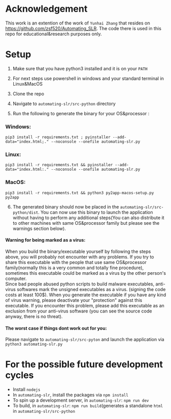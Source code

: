 # Acknowledgement 

This work is an extention of the work of `Yunhai Zhang` that resides on https://github.com/zsf520/Automating_SLR. The code there is used in this repo for educational&research purposes only. 

# Setup 

1. Make sure that you have python3 installed and it is on your `PATH` 

2. For next steps use powershell in windows and your standard terminal in Linux&MacOS

3. Clone the repo 

4. Navigate to `automating-slr/src-python` directory   

5. Run the following to generate the binary for your OS&processor :

### Windows:

```
pip3 install -r requirements.txt ; pyinstaller --add-data="index.html;." --noconsole --onefile automating-slr.py
```

### Linux:

```
pip3 install -r requirements.txt && pyinstaller --add-data="index.html:." --noconsole --onefile automating-slr.py
```

### MacOS:

```
pip3 install -r requirements.txt && python3 py2app-macos-setup.py py2app
```

6. The generated binary should now be placed in the `automating-slr/src-python/dist`. You can now use this binary to launch the application without having to perform any additional steps(You can also distribute it to other machines with same OS&processor family but please see the warnings section below). 

#### Warning for being marked as a virus:
When you build the binary/executable yourself by following the steps above, you will probably not encounter with any problems. If you try to share this executable with the people that use same OS&processor family(normally this is a very common and totally fine procedure), sometimes this executable could be marked as a virus by the other person's computer.  
Since bad people abused python scripts to build malware executables, anti-virus softwares mark the unsigned executables as a virus. (signing the code costs at least 100$). When you generate the executable if you have any kind of virus warning, please deactivate your "protection" against this executable.
If you encounter this problem, please add this executable as an exclusion from your anti-virus software (you can see the source code anyway, there is no threat).  

#### The worst case if things dont work out for you:
Please navigate to `automating-slr/src-pyton` and launch the application via `python3 automating-slr.py`

# For the possible future development cycles
* Install `nodejs`
* In `automating-slr`, install the packages via `npm install`
* To spin up a development server, in `automating-slr`: `npm run dev` 
* To build, in `automating-slr`: `npm run build`(generates a standalone `html` in `automating-slr/src-python`
